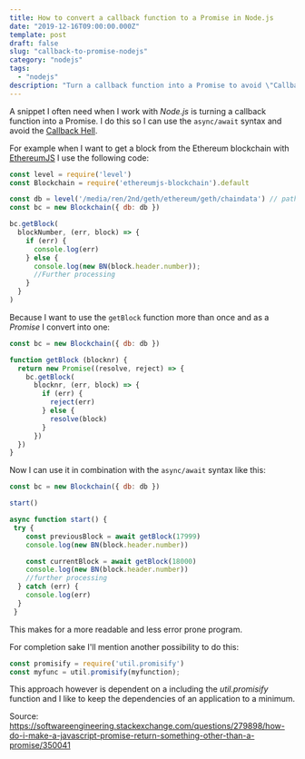 ```yaml
---
title: How to convert a callback function to a Promise in Node.js
date: "2019-12-16T09:00:00.000Z"
template: post
draft: false
slug: "callback-to-promise-nodejs"
category: "nodejs"
tags:
  - "nodejs"
description: "Turn a callback function into a Promise to avoid \"Callback Hell\""
---
```


A snippet I often need when I work with *Node.js* is turning a callback function into a Promise. I do this so I can use the `async/await` syntax and avoid the <a href="http://callbackhell.com/" target="_blank">Callback Hell</a>.

For example when I want to get a block from the Ethereum blockchain with <a href="https://github.com/ethereumjs" target="_blank">EthereumJS</a> I use the following code:
```javascript
const level = require('level')
const Blockchain = require('ethereumjs-blockchain').default

const db = level('/media/ren/2nd/geth/ethereum/geth/chaindata') // path to geth database
const bc = new Blockchain({ db: db })

bc.getBlock(
  blockNumber, (err, block) => {
    if (err) {
      console.log(err)
    } else {
      console.log(new BN(block.header.number));
      //Further processing
    }
  }
)
```

Because I want to use the `getBlock` function more than once and as a *Promise* I convert into one:
```javascript
const bc = new Blockchain({ db: db })

function getBlock (blocknr) {
  return new Promise((resolve, reject) => {
    bc.getBlock(
      blocknr, (err, block) => {
        if (err) {
          reject(err)
        } else {
          resolve(block)
        }
      })
  })
}
```

Now I can use it in combination with the `async/await` syntax like this:
```javascript
const bc = new Blockchain({ db: db })

start()

async function start() {
 try {
    const previousBlock = await getBlock(17999)
    console.log(new BN(block.header.number))

    const currentBlock = await getBlock(18000)
    console.log(new BN(block.header.number))
    //further processing
  } catch (err) {
    console.log(err)
  }
 }
```

This makes for a more readable and less error prone program.

For completion sake I'll mention another possibility to do this:
```javascript
const promisify = require('util.promisify')
const myfunc = util.promisify(myfunction);
```
This approach however is dependent on a including the *util.promisify* function and I like to keep the dependencies of an application to a minimum.

Source: <a href="https://softwareengineering.stackexchange.com/questions/279898/how-do-i-make-a-javascript-promise-return-something-other-than-a-promise/350041" target="_blank">https://softwareengineering.stackexchange.com/questions/279898/how-do-i-make-a-javascript-promise-return-something-other-than-a-promise/350041</a>